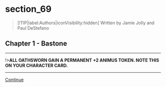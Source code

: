 
# section_69

>[!TIP|label:Authors|iconVisibility:hidden]
>Written by Jamie Jolly and Paul DeStefano

## Chapter 1 - Bastone

---

!>**ALL OATHSWORN GAIN A PERMANENT +2 ANIMUS TOKEN. NOTE THIS ON YOUR CHARACTER CARD.** 

---

[Continue](output/chapter1/section_60.md)


